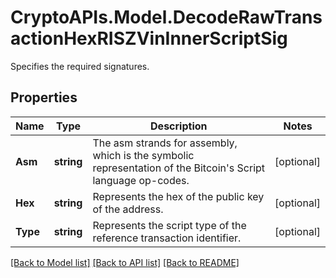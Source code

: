 # CryptoAPIs.Model.DecodeRawTransactionHexRISZVinInnerScriptSig
Specifies the required signatures.

## Properties

Name | Type | Description | Notes
------------ | ------------- | ------------- | -------------
**Asm** | **string** | The asm strands for assembly, which is the symbolic representation of the Bitcoin&#39;s Script language op-codes. | [optional] 
**Hex** | **string** | Represents the hex of the public key of the address. | [optional] 
**Type** | **string** | Represents the script type of the reference transaction identifier. | [optional] 

[[Back to Model list]](../README.md#documentation-for-models) [[Back to API list]](../README.md#documentation-for-api-endpoints) [[Back to README]](../README.md)

